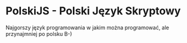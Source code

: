 # PolskiJS - Polski Język Skryptowy
Najgorszy język programowania w jakim można programować, ale przynajmniej po polsku B-)
